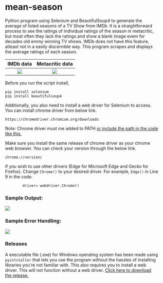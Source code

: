 # mean-season
Python program using Selenium and BeautifulSoup4 to generate the average of listed seasons of a TV Show from IMDb. It is a straightforward process to see the ratings of individual ratings of the season in metacritic, but most often they lack the ratings and show a blank image evem for decades old emmy winning TV shows. IMDb does not have this feature, atleast not in a easily discernible way. This program scrapes and displays the average ratings of each season.

| IMDb data  | Metacritic data  |
| :------------: | :------------: |
|  ![](https://github.com/hariprasath112/mean-season/assets/96934076/03a0f578-b0df-4ff2-804e-04d41f3f20a0) | ![](https://github.com/hariprasath112/mean-season/assets/96934076/6bb92f6d-09a4-4c27-9e8e-6dcc67c79243)  |


Before you run the script install,

    pip install selenium
	pip install beautifulsoup4

Additionally, you also need to install a web driver for Selenium to access. You can install chrome driver from below link.

`https://chromedriver.chromium.org/downloads`

Note: Chrome driver must me added to PATH [or include the path in the code like this.](https://stackoverflow.com/questions/40555930/selenium-chromedriver-executable-needs-to-be-in-path)

Make sure you install the same release of chrome driver as your chrome web browser. You can check your version through the below link.

`chrome://version/`

If you wish to use other drivers (Edge for Microsoft Edge and Gecko for Firefox). Change `Chrome()` to your desired driver. For example, `Edge()` in Line 9 in the code.

            driver= webdriver.Chrome()


### Sample Output:
![](https://github.com/hariprasath112/mean-season/assets/96934076/ecfa4568-9cdd-4cfa-a893-9e641d299fe3)
### Sample Error Handling:
![](https://github.com/hariprasath112/mean-season/assets/96934076/04070a1b-426b-4f29-abe6-b1ea1fb56ec1)


### Releases
A executable file (.exe) for Windows operating system has been made using `pyintstaller` that lets you use the program without the hassles of installing libraries you're not familiar with. This also requires you to install a web driver. This will not function without a web driver. [Click here to download the release.](https://github.com/hariprasath112/mean-season/releases/tag/v1.0)
